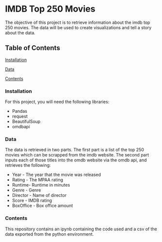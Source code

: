 # IMDB Top 250 Movies
The objective of this project is to retrieve information about the imdb top 250 movies. The data will be used to create visualizations and tell a story about the data.

## Table of Contents
[Installation](#Installation)

[Data](#Data)

[Contents](#Contents)

### Installation
For this project, you will need the following libraries:
* Pandas
* request
* BeautifulSoup
* omdbapi


### Data
The data is retrieved in two parts. The first part is a list of the top 250 movies which can be scrapped from the imdb website. The second part inputs each of those titles into the omdb website via the omdb api, and retrieves the following:
* Year - The year that the movie was released
* Rating - The MPAA rating
* Runtime- Runtime in minutes
* Genre - Genre
* Director - Name of director
* Score - IMDB rating
* BoxOffice - Box office amount


### Contents
This repository contains an ipynb containing the code used and a csv of the data exported from the python environment.


